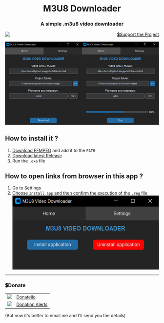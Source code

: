 <h1 align="center">M3U8 Downloader</h1>
<h3 align="center">A simple .m3u8 video downloader</h3>
<p align="right">
    <img align="left" src="https://shields.io/badge/version-v2.0.1-blue">
    <a href="#donate">💲Support the Project</a>
</p>

![image](/.github/images/main.png)

## How to install it ?

1. [Download FFMPEG](https://ffmpeg.org/download.html) and add it to the `PATH`
2. [Download latest Release](https://github.com/SuperZombi/m3u8-downloader/releases)
3. Run the `.exe` file

## How to open links from browser in this app ?

1. Go to Settings
2. Choose `Install app` and then confirm the execution of the `.reg` file
![image](/.github/images/settings.png)


<hr>

### 💲Donate

<table>
  <tr>
    <td>
       <img width="18px" src="https://www.google.com/s2/favicons?domain=https://donatello.to&sz=256">
    </td>
    <td>
      <a href="https://donatello.to/super_zombi">Donatello</a>
    </td>
  </tr>
  <tr>
    <td>
       <img width="18px" src="https://www.google.com/s2/favicons?domain=https://www.donationalerts.com&sz=256">
    </td>
    <td>
      <a href="https://www.donationalerts.com/r/super_zombi">Donation Alerts</a>
    </td>
  </tr>
</table>
    
(But now it's better to email me and I'll send you the details)
